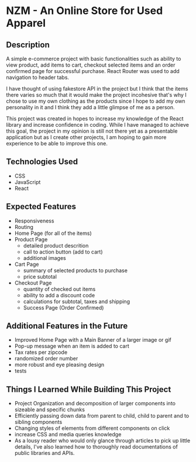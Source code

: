 # NZM - An Online Store for Used Apparel

## Description
A simple e-commerce project with basic functionalities such as ability to view product, add items to cart, checkout selected items and an order confirmed page for successful purchase. React Router was used to add navigation to header tabs.
	
I have thought of using fakestore API in the project but I think that the items there varies so much that it would make the project incohesive that's why I chose to use my own clothing as the products since I hope to add my own personality in it and I think they add a little glimpse of me as a person.
	
This project was created in hopes to increase my knowledge of the React library and increase confidence in coding. While I have managed to achieve this goal, the project in my opinion is still not there yet as a presentable application but as I create other projects, I am hoping to gain more experience to be able to improve this one.

## Technologies Used
- CSS
- JavaScript
- React
## Expected Features
- Responsiveness
- Routing
- Home Page (for all of the items)
- Product Page
	- detailed product descrition
	- call to action button (add to cart)
	- additional images
- Cart Page
	- summary of selected products to purchase
	- price subtotal
- Checkout Page
	- quantity of checked out items
	- ability to add a discount code
	- calculations for subtotal, taxes and shipping
	- Success Page (Order Confirmed)

## Additional Features in the Future
- Improved Home Page with a Main Banner of a larger image or gif
- Pop-up message when an item is added to cart
- Tax rates per zipcode
- randomized order number
- more robust and eye pleasing design
- tests

## Things I Learned While Building This Project
- Project Organization and decomposition of larger components into sizeable and specific chunks
- Efficiently passing down data from parent to child, child to parent and to sibling components
- Changing styles of elements from different components on click
- increase CSS and media queries knowledge
- As a lousy reader who would only glance through articles to pick up little details, I've also learned how to thoroughly read documentations of public libraries and APIs.
